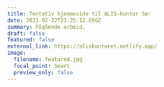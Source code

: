 ```yaml
---
title: Tentativ hjemmeside til ALIS-kontor Sør
date: 2021-02-22T23:25:12.696Z
summary: Pågående arbeid.
draft: false
featured: false
external_link: https://aliskontoret.netlify.app/
image:
  filename: featured.jpg
  focal_point: Smart
  preview_only: false
---
```


